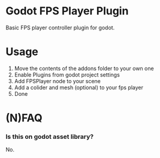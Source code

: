 # Godot FPS Player Plugin

Basic FPS player controller plugin for godot.

# Usage

1. Move the contents of the addons folder to your own one
2. Enable Plugins from godot project settings
3. Add FPSPlayer node to your scene
4. Add a colider and mesh (optional) to your fps player
5. Done

# (N)FAQ
### Is this on godot asset library?
No.
